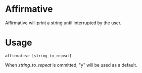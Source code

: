 # Affirmative
Affirmative will print a string until interrupted by the user.

# Usage
```
affirmative [string_to_repeat]
```

When *string_to_repeat* is ommitted, "y" will be used as a default.

